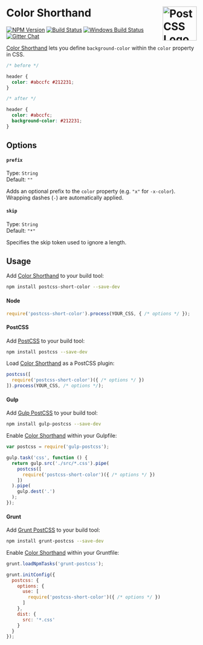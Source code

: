 # Color Shorthand [<img src="https://postcss.github.io/postcss/logo.svg" alt="PostCSS Logo" width="90" height="90" align="right">][postcss]

[![NPM Version][npm-img]][npm-url]
[![Build Status][cli-img]][cli-url]
[![Windows Build Status][win-img]][win-url]
[![Gitter Chat][git-img]][git-url]

[Color Shorthand] lets you define `background-color` within the `color` property in CSS.

```css
/* before */

header {
  color: #abccfc #212231;
}

/* after */

header {
  color: #abccfc;
  background-color: #212231;
}
```

## Options

#### `prefix`

Type: `String`  
Default: `""`

Adds an optional prefix to the `color` property (e.g. `"x"` for `-x-color`). Wrapping dashes (`-`) are automatically applied.

#### `skip`

Type: `String`  
Default: `"*"`

Specifies the skip token used to ignore a length.

## Usage

Add [Color Shorthand] to your build tool:

```bash
npm install postcss-short-color --save-dev
```

#### Node

```js
require('postcss-short-color').process(YOUR_CSS, { /* options */ });
```

#### PostCSS

Add [PostCSS] to your build tool:

```bash
npm install postcss --save-dev
```

Load [Color Shorthand] as a PostCSS plugin:

```js
postcss([
  require('postcss-short-color')({ /* options */ })
]).process(YOUR_CSS, /* options */);
```

#### Gulp

Add [Gulp PostCSS] to your build tool:

```bash
npm install gulp-postcss --save-dev
```

Enable [Color Shorthand] within your Gulpfile:

```js
var postcss = require('gulp-postcss');

gulp.task('css', function () {
  return gulp.src('./src/*.css').pipe(
    postcss([
      require('postcss-short-color')({ /* options */ })
    ])
  ).pipe(
    gulp.dest('.')
  );
});
```

#### Grunt

Add [Grunt PostCSS] to your build tool:

```bash
npm install grunt-postcss --save-dev
```

Enable [Color Shorthand] within your Gruntfile:

```js
grunt.loadNpmTasks('grunt-postcss');

grunt.initConfig({
  postcss: {
    options: {
      use: [
        require('postcss-short-color')({ /* options */ })
      ]
    },
    dist: {
      src: '*.css'
    }
  }
});
```

[npm-url]: https://www.npmjs.com/package/postcss-short-color
[npm-img]: https://img.shields.io/npm/v/postcss-short-color.svg
[cli-url]: https://travis-ci.org/jonathantneal/postcss-short-color
[cli-img]: https://img.shields.io/travis/jonathantneal/postcss-short-color.svg
[win-url]: https://ci.appveyor.com/project/jonathantneal/postcss-short-color
[win-img]: https://img.shields.io/appveyor/ci/jonathantneal/postcss-short-color.svg
[git-url]: https://gitter.im/postcss/postcss
[  git-img]: https://img.shields.io/badge/chat-gitter-blue.svg

[Color Shorthand]: https://github.com/jonathantneal/postcss-short-color
[PostCSS]: https://github.com/postcss/postcss
[Gulp PostCSS]: https://github.com/postcss/gulp-postcss
[Grunt PostCSS]: https://github.com/nDmitry/grunt-postcss
